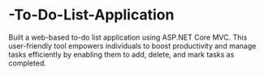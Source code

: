 # -To-Do-List-Application
Built a web-based to-do list application using ASP.NET Core MVC. This user-friendly tool empowers individuals to boost productivity and manage tasks efficiently by enabling them to add, delete, and mark tasks as completed.
